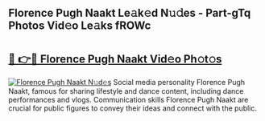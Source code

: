 ## Florence Pugh Naakt Le𝚊k𝚎d N𝚞𝚍es - Part-gTq Photos Vid𝚎o Le𝚊ks fROWc

# <h2><a href="http://fb7haps.evod.top/?m=Florence+Pugh+Naakt">🔗 👉🔴 Florence Pugh Naakt Vid𝚎o Ph𝚘t𝚘s</a></h2>

[![Florence Pugh Naakt N𝚞d𝚎s](https://i.imgur.com/8V9OHl7.gif)](http://fb7haps.evod.top/?m=Florence+Pugh+Naakt)
Social media personality Florence Pugh Naakt, famous for sharing lifestyle and dance content, including dance performances and vlogs. Communication skills Florence Pugh Naakt are crucial for public figures to convey their ideas and connect with the public. 

